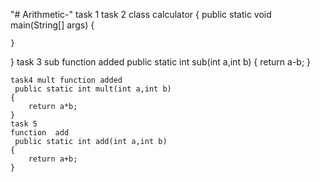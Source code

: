 "# Arithmetic-" 
task 1
task 2 
class calculator
{
    public static void main(String[] args)
    {
        
    }
}
task 3  sub function added
 public static int sub(int a,int b)
    {
        return a-b;
    }

    task4 mult function added
     public static int mult(int a,int b)
    {
        return a*b;
    } 
    task 5
    function  add
     public static int add(int a,int b)
    {
        return a+b;
    } 
